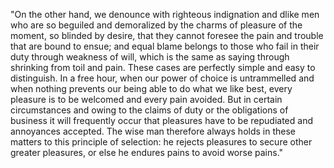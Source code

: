 "On the other hand, we denounce with righteous indignation and dlike men who are so beguiled and demoralized
by the charms of pleasure of the moment, so blinded by desire, that they cannot foresee the pain and trouble 
that are bound to ensue; and equal blame belongs to those who fail in their duty through weakness of will, 
which is the same as saying through shrinking from toil and pain. These cases are perfectly simple and easy to 
distinguish. In a free hour, when our power of choice is untrammelled and when nothing prevents our being able 
to do what we like best, every pleasure is to be welcomed and every pain avoided. But in certain circumstances 
and owing to the claims of duty or the obligations of business it will frequently occur that pleasures have to 
be repudiated and annoyances accepted. The wise man therefore always holds in these matters to this principle 
of selection: he rejects pleasures to secure other greater pleasures, or else he endures pains to avoid worse 
pains."